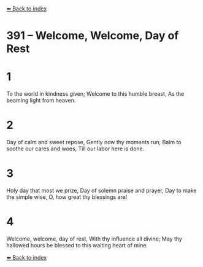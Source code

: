 [⬅️ Back to index](../README.md)

# 391 – Welcome, Welcome, Day of Rest


# 1
To the world in kindness given;
Welcome to this humble breast,
As the beaming light from heaven.

# 2
Day of calm and sweet repose,
Gently now thy moments run;
Balm to soothe our cares and woes,
Till our labor here is done.

# 3
Holy day that most we prize,
Day of solemn praise and prayer,
Day to make the simple wise,
O, how great thy blessings are!

# 4
Welcome, welcome, day of rest,
With thy influence all divine;
May thy hallowed hours be blessed
to this waiting heart of mine.

[⬅️ Back to index](../README.md)
